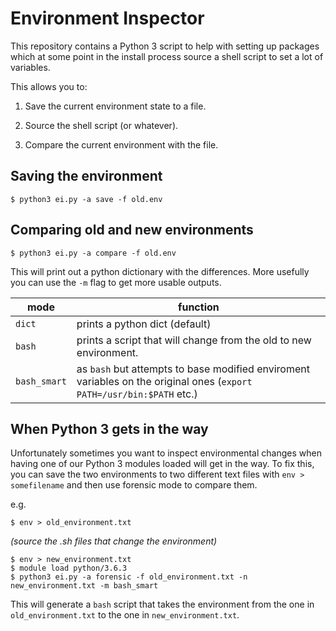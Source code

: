 # Environment Inspector

This repository contains a Python 3 script to help with setting up packages which at some point in the install process source a shell script to set a lot of variables.

This allows you to:

1. Save the current environment state to a file.

2. Source the shell script (or whatever).

3. Compare the current environment with the file.

## Saving the environment

```none
$ python3 ei.py -a save -f old.env
```

## Comparing old and new environments

```none
$ python3 ei.py -a compare -f old.env
```

This will print out a python dictionary with the differences.  More usefully you can use the `-m` flag to get more usable outputs.

| mode         | function                                                                                                             |
|--------------|----------------------------------------------------------------------------------------------------------------------|
| `dict`       | prints a python dict (default)                                                                                       |
| `bash`       | prints a script that will change from the old to new environment.                                                    |                     
| `bash_smart` | as `bash` but attempts to base modified enviroment variables on the original ones (`export PATH=/usr/bin:$PATH` etc.) |

## When Python 3 gets in the way

Unfortunately sometimes you want to inspect environmental changes when having one of our Python 3 modules loaded will get in the way.  To fix this, you can save the two environments to two different text files with `env > somefilename` and then use forensic mode to compare them.

e.g.

```none
$ env > old_environment.txt
```
*(source the .sh files that change the environment)*
```none
$ env > new_environment.txt
$ module load python/3.6.3
$ python3 ei.py -a forensic -f old_environment.txt -n new_environment.txt -m bash_smart
```

This will generate a `bash` script that takes the environment from the one in `old_environment.txt` to the one in `new_environment.txt`.
